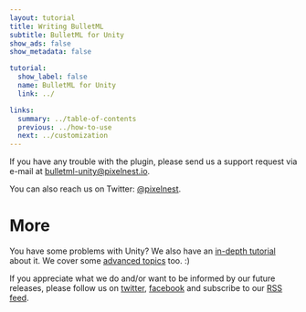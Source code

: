 ```yaml
---
layout: tutorial
title: Writing BulletML
subtitle: BulletML for Unity
show_ads: false
show_metadata: false

tutorial:
  show_label: false
  name: BulletML for Unity
  link: ../

links:
  summary: ../table-of-contents
  previous: ../how-to-use
  next: ../customization
---
```


If you have any trouble with the plugin, please send us a support request via e-mail at [bulletml-unity@pixelnest.io](mailto:bulletml-unity@pixelnest.io).

You can also reach us on Twitter: [@pixelnest][twitter].

# More

You have some problems with Unity? We also have an [in-depth tutorial](/tutorials/2d-game-unity/) about it. We cover some [advanced topics](/tutorials) too. :)

If you appreciate what we do and/or want to be informed by our future releases, please follow us on [twitter][twitter], [facebook][facebook] and subscribe to our [RSS feed][feed].


[twitter]: https://twitter.com/pixelnest
[facebook]: https://www.facebook.com/pixelneststudio
[feed]: http://feedpress.me/pixelnest
